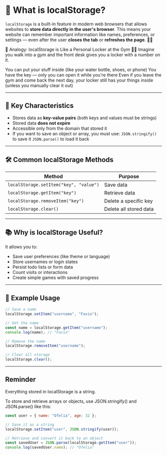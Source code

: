 # 🧠 What is localStorage?

`localStorage` is a built-in feature in modern web browsers that allows websites to **store data directly in the user's browser**. This means your website can remember important information like names, preferences, or settings — even after the user **closes the tab** or **refreshes the page**. 🔄💾

🧠 Analogy: localStorage is Like a Personal Locker at the Gym 🏋️‍♀️
Imagine you walk into a gym and the front desk gives you a locker with a number on it.

You can put your stuff inside (like your water bottle, shoes, or phone)
You have the key — only you can open it while you're there
Even if you leave the gym and come back the next day, your locker still has your things inside (unless you manually clear it out)

---

## 🔑 Key Characteristics

- Stores data as **key-value pairs** (both keys and values must be strings)
- Stored data **does not expire**
- Accessible only from the domain that stored it
- If you want to save an object or array, you must use:
  `JSON.stringify()` to save it
  `JSON.parse()` to load it back

---

## 🛠 Common localStorage Methods

| Method                                 | Purpose                |
| -------------------------------------- | ---------------------- |
| `localStorage.setItem("key", "value")` | Save data              |
| `localStorage.getItem("key")`          | Retrieve data          |
| `localStorage.removeItem("key")`       | Delete a specific key  |
| `localStorage.clear()`                 | Delete all stored data |

---

## 📚 Why is localStorage Useful?

It allows you to:

- Save user preferences (like theme or language)
- Store usernames or login states
- Persist todo lists or form data
- Count visits or interactions
- Create simple games with saved progress

---

## 🧪 Example Usage

```js
// Save a name
localStorage.setItem("username", "Favio");

// Get the name
const name = localStorage.getItem("username");
console.log(name); // "Favio"

// Remove the name
localStorage.removeItem("username");

// Clear all storage
localStorage.clear();
```

---

## Reminder

Everything stored in localStorage is a string.

To store and retrieve arrays or objects, use JSON.stringify() and JSON.parse() like this:

```js
const user = { name: "Ofelia", age: 32 };

// Save it as a string
localStorage.setItem("user", JSON.stringify(user));

// Retrieve and convert it back to an object
const savedUser = JSON.parse(localStorage.getItem("user"));
console.log(savedUser.name); // "Ofelia"
```
